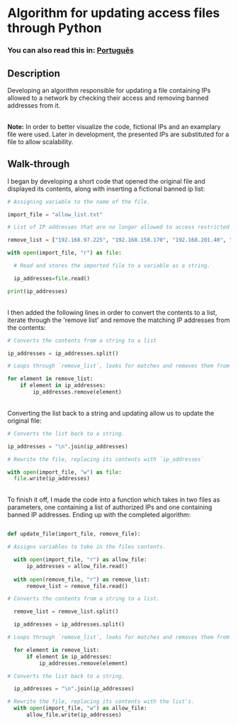 <h1>Algorithm for updating access files through Python</h1>

 ### You can also read this in: [Português](https://github.com/GLMello/Alg-Updt-Pyth)

<h2>Description</h2>
Developing an algorithm responsible for updating a file containing IPs allowed to a network by checking their access and removing banned addresses from it.<br>  <br />

**Note:**  In order to better visualize the code, fictional IPs and an examplary file were used. Later in development, the presented IPs are substituted for a file to allow scalability.<br>
<h2>Walk-through</h2>
I began by developing a short code that opened the original file and displayed its contents, along with inserting a fictional banned ip list:
 <br/>

```python
# Assigning variable to the name of the file.

import_file = "allow_list.txt"

# List of IP addresses that are no longer allowed to access restricted information. 

remove_list = ["192.168.97.225", "192.168.158.170", "192.168.201.40", "192.168.58.57"]

with open(import_file, "r") as file:

  # Read and stores the imported file to a variable as a string.

  ip_addresses=file.read()

print(ip_addresses) 
```
 <br/>
I then added the following lines in order to convert the contents to a list, iterate through the 'remove list' and remove the matching IP addresses from the contents:  
  <br/>

```python
# Converts the contents from a string to a list

ip_addresses = ip_addresses.split()

# Loops through `remove_list`, looks for matches and removes them from the list.

for element in remove_list:
    if element in ip_addresses: 
        ip_addresses.remove(element)
```
<br />
Converting the list back to a string and updating allow us to update the original file:
<br />

```python
# Converts the list back to a string.

ip_addresses = "\n".join(ip_addresses)

# Rewrite the file, replacing its contents with `ip_addresses`

with open(import_file, "w") as file:
  file.write(ip_addresses)
```
<br />
To finish it off, I made the code into a function which takes in two files as parameters, one containing a list of authorized IPs and one containing banned IP addresses. Ending up with the completed algorithm:
  <br/>
  
  ```python

def update_file(import_file, remove_file):

# Assigns variables to take in the files contents.

    with open(import_file, "r") as allow_file:
        ip_addresses = allow_file.read()
    
    with open(remove_file, "r") as remove_list: 
        remove_list = remove_file.read()

# Converts the contents from a string to a list.

    remove_list = remove_list.split()

    ip_addresses = ip_addresses.split()

# Loops through `remove_list`, looks for matches and removes them from the list.

    for element in remove_list:
        if element in ip_addresses:
            ip_addresses.remove(element)

# Converts the list back to a string.

    ip_addresses = "\n".join(ip_addresses)

# Rewrite the file, replacing its contents with the list's.
    with open(import_file, "w") as allow_file:
        allow_file.write(ip_addresses)

```

